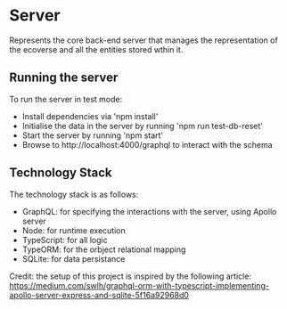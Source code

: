 # Server
Represents the core back-end server that manages the representation of the ecoverse and all the entities stored wthin it. 

## Running the server
To run the server in test mode:
* Install dependencies via 'npm install'
* Initialise the data in the server by running 'npm run test-db-reset'
* Start the server by running 'npm start'
* Browse to http://localhost:4000/graphql to interact with the schema

## Technology Stack
The technology stack is as follows:
* GraphQL: for specifying the interactions with the server, using Apollo server
* Node: for runtime execution
* TypeScript: for all logic
* TypeORM: for the orbject relational mapping
* SQLite: for data persistance

Credit: the setup of this project is inspired by the following article: https://medium.com/swlh/graphql-orm-with-typescript-implementing-apollo-server-express-and-sqlite-5f16a92968d0

